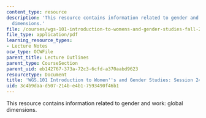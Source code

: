 ```yaml
---
content_type: resource
description: 'This resource contains information related to gender and work: global
  dimensions.'
file: /courses/wgs-101-introduction-to-womens-and-gender-studies-fall-2014/3c4b9daad507214be4b17593490f46b1_MITWGS_101F14_Sess24.pdf
file_type: application/pdf
learning_resource_types:
- Lecture Notes
ocw_type: OCWFile
parent_title: Lecture Outlines
parent_type: CourseSection
parent_uid: eb142767-373a-72c3-6cfd-a370aabd9623
resourcetype: Document
title: 'WGS.101 Introduction to Women''s and Gender Studies: Session 24 Lecture Outline'
uid: 3c4b9daa-d507-214b-e4b1-7593490f46b1
---
```

This resource contains information related to gender and work: global dimensions.